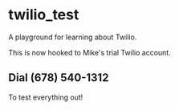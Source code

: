 # twilio_test
A playground for learning about Twilio.

This is now hooked to Mike's trial Twilio account.

## Dial (678) 540-1312

To test everything out!
